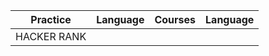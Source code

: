 |    Practice    |  Language    |    Courses   |   Language   |
| ---------------|:------------:|-------------:|-------------:|
| HACKER RANK    |              |              |              |                       
